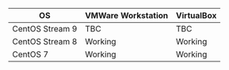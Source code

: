 | OS              | VMWare Workstation | VirtualBox |
|-----------------|--------------------|------------|
| CentOS Stream 9 | TBC                | TBC        |
| CentOS Stream 8 | Working            | Working    |
| CentOS 7        | Working            | Working    |
